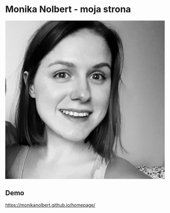 # Monika Nolbert - moja strona

![Monika](images/monika.jpg)

## Demo

https://monikanolbert.github.io/homepage/
